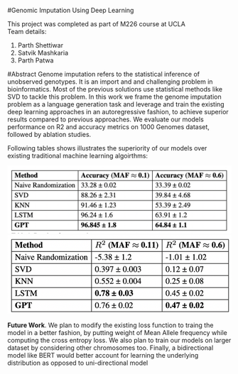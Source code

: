 #Genomic Imputation Using Deep Learning

This project was completed as part of M226 course at UCLA  
Team details:
1) Parth Shettiwar
2) Satvik Mashkaria
3) Parth Patwa  

#Abstract
Genome imputation refers to the statistical inference of unobserved genotypes. It is an
import and and challenging problem in bioinformatics. Most of the previous solutions use statistical
methods like SVD to tackle this problem. In this work we frame the genome imputation problem as
a language generation task and leverage and train the existing deep learning approaches in an autoregressive fashion, to achieve superior results compared to previous approaches. We evaluate our models performance on R2 and accuracy metrics on 1000 Genomes dataset, followed by ablation studies.

Following tables shows illustrates the superiority of our models over existing traditional machine learning algoirthms:

![Accuracy](https://github.com/parth-shettiwar/Genomic_Imputation_using_Deep_Learning/blob/main/Results/Accuracy.png)
![R2](https://github.com/parth-shettiwar/Genomic_Imputation_using_Deep_Learning/blob/main/Results/R2.png)

**Future Work**. 
We plan to modify the existing loss function to traing the model in a better fashion, by putting weight of Mean Allele frequency while computing the cross entropy loss. We also plan to train our models on larger dataset by considering other chromosomes too. Finally, a bidirectional model like BERT would better account for learning the underlying distribution as opposed to uni-directional model
